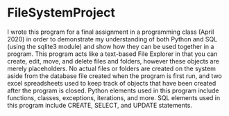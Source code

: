 # FileSystemProject


I wrote this program for a final assignment in a programming class (April 2020) in order to demonstrate my understanding of both Python and SQL (using the sqlite3 module) and show how they can be used together in a program.
This program acts like a text-based File Explorer in that you can create, edit, move, and delete files and folders, however these objects are merely placeholders. No actual files or folders are created on the system aside from the database file created when the program is first run, and two excel spreadsheets used to keep track of objects that have been created after the program is closed.
Python elements used in this program include functions, classes, exceptions, iterations, and more.
SQL elements used in this program include CREATE, SELECT, and UPDATE statements.
